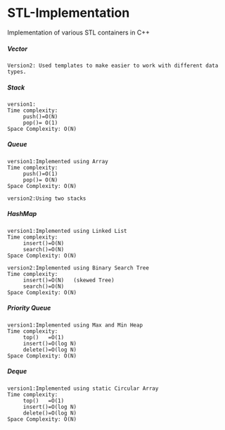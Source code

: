 # STL-Implementation

Implementation of various STL containers in C++

##### Vector
```
Version2: Used templates to make easier to work with different data types.
```
##### Stack
```
version1:
Time complexity:
     push()=O(N)
     pop()= O(1)
Space Complexity: O(N)
```
##### Queue
```
version1:Implemented using Array
Time complexity:
     push()=O(1)
     pop()= O(N)
Space Complexity: O(N)

version2:Using two stacks
```
##### HashMap
```
version1:Implemented using Linked List
Time complexity:
     insert()=O(N)
     search()=O(N)
Space Complexity: O(N)

version2:Implemented using Binary Search Tree
Time complexity:
     insert()=O(N)   (skewed Tree)
     search()=O(N)
Space Complexity: O(N)
```
##### Priority Queue
```
version1:Implemented using Max and Min Heap
Time complexity:
     top()   =O(1)
     insert()=O(log N)
     delete()=O(log N)
Space Complexity: O(N)
```
##### Deque
```
version1:Implemented using static Circular Array
Time complexity:
     top()   =O(1)
     insert()=O(log N)
     delete()=O(log N)
Space Complexity: O(N)
```